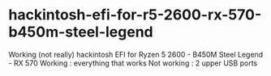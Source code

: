 # hackintosh-efi-for-r5-2600-rx-570-b450m-steel-legend
Working (not really) hackintosh EFI for Ryzen 5 2600 - B450M Steel Legend - RX 570
   Working : everything that works
   Not working : 2 upper USB ports

